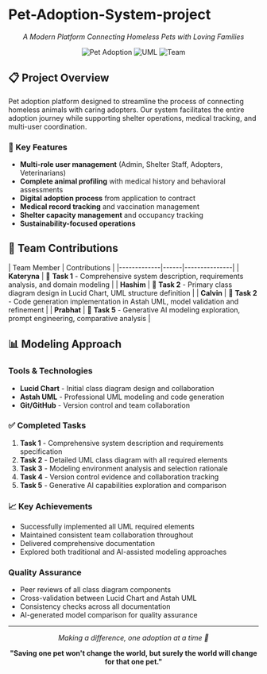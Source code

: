 # Pet-Adoption-System-project

<div align="center">

*A Modern Platform Connecting Homeless Pets with Loving Families*

![Pet Adoption](https://img.shields.io/badge/Project-Pet%20Adoption%20System-blue)
![UML](https://img.shields.io/badge/Modeling-UML%20Class%20Diagram-orange)
![Team](https://img.shields.io/badge/Team-Collaborative%20Project-green)

</div>

## 📋 Project Overview

Pet adoption platform designed to streamline the process of connecting homeless animals with caring adopters. Our system facilitates the entire adoption journey while supporting shelter operations, medical tracking, and multi-user coordination.

### 🌟 Key Features
- **Multi-role user management** (Admin, Shelter Staff, Adopters, Veterinarians)
- **Complete animal profiling** with medical history and behavioral assessments
- **Digital adoption process** from application to contract
- **Medical record tracking** and vaccination management
- **Shelter capacity management** and occupancy tracking
- **Sustainability-focused operations**

## 👥 Team Contributions

| Team Member | Contributions |
|-------------|------|---------------|
| **Kateryna** |  🎯 **Task 1** - Comprehensive system description, requirements analysis, and domain modeling |
| **Hashim** | 🎯 **Task 2** - Primary class diagram design in Lucid Chart, UML structure definition |
| **Calvin** | 🎯 **Task 2** - Code generation implementation in Astah UML, model validation and refinement |
| **Prabhat** | 🎯 **Task 5** - Generative AI modeling exploration, prompt engineering, comparative analysis |


## 📊 Modeling Approach

### Tools & Technologies
- **Lucid Chart** - Initial class diagram design and collaboration
- **Astah UML** - Professional UML modeling and code generation
- **Git/GitHub** - Version control and team collaboration

### ✅ Completed Tasks
1. **Task 1** - Comprehensive system description and requirements specification
2. **Task 2** - Detailed UML class diagram with all required elements
3. **Task 3** - Modeling environment analysis and selection rationale
4. **Task 4** - Version control evidence and collaboration tracking
5. **Task 5** - Generative AI capabilities exploration and comparison

### 📈 Key Achievements
- Successfully implemented all UML required elements
- Maintained consistent team collaboration throughout
- Delivered comprehensive documentation
- Explored both traditional and AI-assisted modeling approaches

### Quality Assurance
- Peer reviews of all class diagram components
- Cross-validation between Lucid Chart and Astah UML
- Consistency checks across all documentation
- AI-generated model comparison for quality assurance


---
<div align="center">

*Making a difference, one adoption at a time 🐾*

**"Saving one pet won't change the world, but surely the world will change for that one pet."**

</div>